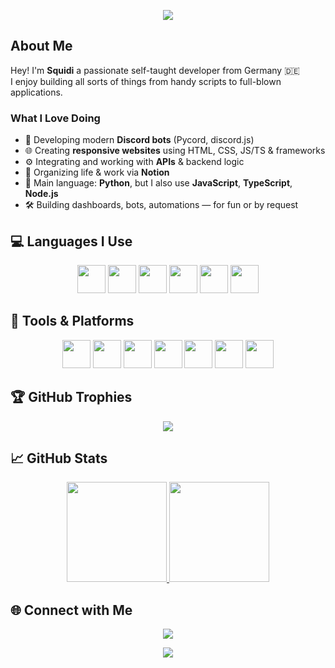 <!-- Header mit coolem Slice-Effekt -->
<p align="center">
  <img src="https://capsule-render.vercel.app/api?type=waving&color=gradient&height=150&section=header&fontSize=40&fontColor=ffffff&text=Welcome%20to%20my%20GitHub!" />
</p>

## About Me

Hey! I'm **Squidi** a passionate self-taught developer from Germany 🇩🇪  
I enjoy building all sorts of things from handy scripts to full-blown applications.

### What I Love Doing

- 🤖 Developing modern **Discord bots** (Pycord, discord.js)  
- 🌐 Creating **responsive websites** using HTML, CSS, JS/TS & frameworks  
- ⚙️ Integrating and working with **APIs** & backend logic  
- 🧠 Organizing life & work via **Notion**  
- 🐍 Main language: **Python**, but I also use **JavaScript**, **TypeScript**, **Node.js**  
- 🛠️ Building dashboards, bots, automations — for fun or by request

## 💻 Languages I Use

<p align="center">
  <img src="https://cdn.jsdelivr.net/gh/devicons/devicon/icons/python/python-original.svg" width="45" />
  <img src="https://cdn.jsdelivr.net/gh/devicons/devicon/icons/javascript/javascript-original.svg" width="45" />
  <img src="https://cdn.jsdelivr.net/gh/devicons/devicon/icons/typescript/typescript-original.svg" width="45" />
  <img src="https://cdn.jsdelivr.net/gh/devicons/devicon/icons/nodejs/nodejs-original.svg" width="45" />
  <img src="https://cdn.jsdelivr.net/gh/devicons/devicon/icons/html5/html5-original.svg" width="45" />
  <img src="https://cdn.jsdelivr.net/gh/devicons/devicon/icons/css3/css3-original.svg" width="45" />
</p>

## 🧰 Tools & Platforms

<p align="center">
  <img src="https://cdn.jsdelivr.net/gh/devicons/devicon/icons/docker/docker-original.svg" width="45" />
  <img src="https://cdn.jsdelivr.net/gh/devicons/devicon/icons/git/git-original.svg" width="45" />
  <img src="https://cdn.jsdelivr.net/gh/devicons/devicon/icons/github/github-original.svg" width="45" />
  <img src="https://cdn.jsdelivr.net/gh/devicons/devicon/icons/vscode/vscode-original.svg" width="45" />
  <img src="https://cdn.jsdelivr.net/gh/devicons/devicon/icons/mysql/mysql-original.svg" width="45" />
  <img src="https://cdn.jsdelivr.net/gh/devicons/devicon/icons/postgresql/postgresql-original.svg" width="45" />
  <img src="https://upload.wikimedia.org/wikipedia/commons/e/e9/Notion-logo.svg" width="45" />
</p>

## 🏆 GitHub Trophies

<p align="center">
  <img src="https://github-profile-trophy.vercel.app/?username=Squidiis&theme=radical&no-frame=true&row=2&column=5&margin-w=10&margin-h=10&title=Stars,Followers,Commits,PullRequest,Issues,Repositories,MultipleLang" />
</p>

## 📈 GitHub Stats

<p align="center">
  <a href="https://github.com/Squidiis">
    <img src="https://github-readme-stats.vercel.app/api?username=Squidiis&show_icons=true&theme=radical&border_radius=10" height="160"/>
  </a>
  <a href="https://github.com/Squidiis">
    <img src="https://github-readme-streak-stats.herokuapp.com/?user=Squidiis&theme=radical&border_radius=10" height="160"/>
  </a>
</p>


## 🌐 Connect with Me

<p align="center">
  <a href="https://discord.gg/Zv5JtYhd9r">
    <img src="https://img.shields.io/discord/1040624306062889032?color=5865F2&label=Join%20My%20Server&logo=discord&logoColor=white&style=for-the-badge" />
  </a>
</p>

<p align="center">
  <img src="https://capsule-render.vercel.app/api?type=waving&color=gradient&height=150&section=footer" />
</p>
